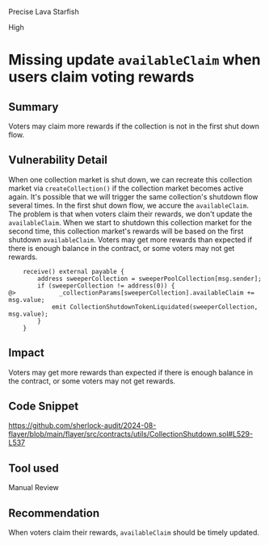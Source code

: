 Precise Lava Starfish

High

# Missing update `availableClaim` when users claim voting rewards

## Summary
Voters may claim more rewards if the collection is not in the first shut down flow.

## Vulnerability Detail
When one collection market is shut down, we can recreate this collection market via `createCollection()` if the collection market becomes active again. It's possible that we will trigger the same collection's shutdown flow several times.
In the first shut down flow, we accure the `availableClaim`. The problem is that when voters claim their rewards, we don't update the `availableClaim`.
When we start to shutdown this collection market for the second time, this collection market's rewards will be based on the first shutdown `availableClaim`. Voters may get more rewards than expected if there is enough balance in the contract, or some voters may not get rewards.

```solidity
    receive() external payable {
        address sweeperCollection = sweeperPoolCollection[msg.sender];
        if (sweeperCollection != address(0)) {
@>            _collectionParams[sweeperCollection].availableClaim += msg.value;
            emit CollectionShutdownTokenLiquidated(sweeperCollection, msg.value);
        }
    }
```

## Impact
Voters may get more rewards than expected if there is enough balance in the contract, or some voters may not get rewards.

## Code Snippet
https://github.com/sherlock-audit/2024-08-flayer/blob/main/flayer/src/contracts/utils/CollectionShutdown.sol#L529-L537

## Tool used

Manual Review

## Recommendation
When voters claim their rewards, `availableClaim` should be timely updated.